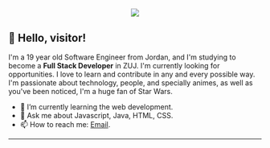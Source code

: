 <h1 align="center">
  <img src="http://s.myniceprofile.com/myspacepic/1688/168879.gif" />
</h1>

## 👋 Hello, visitor! 

I'm a 19 year old Software Engineer from Jordan, and I'm studying to become a **Full Stack Developer** in ZUJ. I'm currently looking for opportunities. I love to learn and contribute in any and every possible way. I'm passionate about technology, people, and specially animes, as well as you've been noticed, I'm a huge fan of Star Wars.

- 🌱 I’m currently learning the web development.
- 💬 Ask me about Javascript, Java, HTML, CSS.
- 📫 How to reach me: [Email](lolmhtrf14@gmail.com).

---
